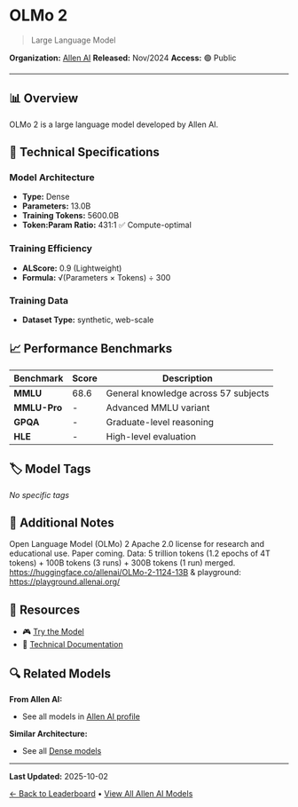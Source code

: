 # OLMo 2

> Large Language Model

**Organization:** [Allen AI](../../labs/allen-ai.md)
**Released:** Nov/2024
**Access:** 🟢 Public

---

## 📊 Overview

OLMo 2 is a large language model developed by Allen AI.

## 🔧 Technical Specifications

### Model Architecture
- **Type:** Dense
- **Parameters:** 13.0B
- **Training Tokens:** 5600.0B
- **Token:Param Ratio:** 431:1 ✅ Compute-optimal

### Training Efficiency
- **ALScore:** 0.9 (Lightweight)
- **Formula:** √(Parameters × Tokens) ÷ 300

### Training Data
- **Dataset Type:** synthetic, web-scale

## 📈 Performance Benchmarks

| Benchmark | Score | Description |
|-----------|-------|-------------|
| **MMLU** | 68.6 | General knowledge across 57 subjects |
| **MMLU-Pro** | - | Advanced MMLU variant |
| **GPQA** | - | Graduate-level reasoning |
| **HLE** | - | High-level evaluation |

## 🏷️ Model Tags

_No specific tags_

## 📝 Additional Notes

Open Language Model (OLMo) 2 Apache 2.0 license for research and educational use. Paper coming. Data: 5 trillion tokens (1.2 epochs of 4T tokens) + 100B tokens (3 runs) + 300B tokens (1 run) merged. https://huggingface.co/allenai/OLMo-2-1124-13B & playground: https://playground.allenai.org/

## 🔗 Resources

- 🎮 [Try the Model](https://huggingface.co/collections/allenai/olmo-2-674117b93ab84e98afc72edc)
- 📄 [Technical Documentation](https://arxiv.org/abs/2501.00656)

## 🔍 Related Models

**From Allen AI:**
- See all models in [Allen AI profile](../../labs/allen-ai.md)

**Similar Architecture:**
- See all [Dense models](../../architectures/dense.md)

---

**Last Updated:** 2025-10-02

[← Back to Leaderboard](../../README.md) • [View All Allen AI Models](../../labs/allen-ai.md)
